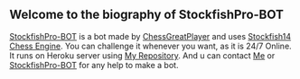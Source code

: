## Welcome to the biography of StockfishPro-BOT

[StockfishPro-BOT](https://lichess.org/@/StockfishPro-BOT) is a bot made by [ChessGreatPlayer](https://lichess.org/@/ChessGreatPlayer) and uses [Stockfish14 Chess Engine](https://stockfishchess.org/blog/2021/stockfish-14).
You can challenge it whenever you want, as it is 24/7 Online.
It runs on Heroku server using [My Repository](https://github.com/SathyaKarthik1212/Lichess-bot-).
And u can contact [Me](https://lichess.org/inbox/ChessGreatPlayer) or [StockfishPro-BOT](https://lichess.org/inbox/StockfishPro-BOT) for any help to make a bot.
